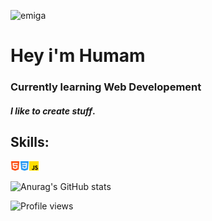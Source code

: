 ![emiga](https://i.ibb.co/ygD0nH3/gifgif.gif)

# Hey i'm Humam 

### Currently learning Web Developement

#### *I like to create stuff*.

## Skills:

![html](/assets/html.png)![css](/assets/css.png)![javascript](/assets/js.png)

![Anurag's GitHub stats](https://github-readme-stats.vercel.app/api?username=humaminho&count_private=true&theme=transparent&show_icons=true&icon_color=BB0000&title_color=FFFFFF&text_color=eaeaea&hide_border=true)

![Profile views](https://gpvc.arturio.dev/Humaminho)  
